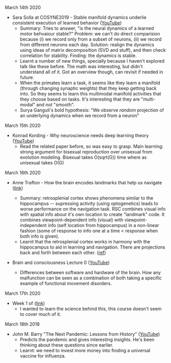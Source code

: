 March 14th 2020
- Sara Solla at COSYNE2019 - Stable manifold dynamics underlie consistent execution of learned behavior ([YouTube](https://www.youtube.com/watch?v=-0JRw1kTSIs))
	- Summary: Tries to answer, "is the neural dynamics of a learned motor behvaiour stable?" Problem: we can't do direct comparision because (i) we record only from a subset of neurons, (ii) we record from different neurons each day. Solution: realign the dynamics using ideas of matrix decomposition (SVD and stuff), and then check correlation for stability. Finding: the dynamics is stable. 
	- Learnt a number of new things, specially because I haven't explored talk like these before. The math was interesting, but didn't understand all of it. Got an overview though, can revisit if needed in future.
	- When the primates learn a task, it seems like they learn a manifold (through changing synaptic weights) that they keep getting back into. So they seems to learn this multimodal manifold activities that they choose based on tasks. It's interesting that they are "multi-modal" and not "smooth".
	- Surya Ganguli's bold hypothesis: "We observe *random* projection of an underlying dynamics when we record from a neuron"

March 15th 2020
- Konrad Kording - Why neuroscience needs deep learning theory ([YouTube](https://www.youtube.com/watch?v=GgzRdQ5nm0U))
	- Read the related paper before, so was easy to grasp. Main learning: strong argument for bisexual reproduction over unisexual from evolution modeling. Bisexual takes O(sqrt(G)) time where as unisexual takes O(G) 

March 16th 2020
- Anne Trafton - How the brain encodes landmarks that help us navigate ([link](https://bcs.mit.edu/news-events/news/how-brain-encodes-landmarks-help-us-navigate))
	- Summary: retrosplenial cortex shows phenomena similar to the hippocampus -- supressing activity (using optogenetics) leads to worse performance on the navigation task. RSC combines visual info with spatial info about it's own location to create "landmark" code. It combines viewpoint-dependent info (visual) with viewpoint-independent info (self location from hippocampus) in a non-linear fashion (some of response to info one at a time < response when both info is given). 
	- Learnt that the retrosplenial cortex works in harmony with the hippocampus to aid in learning and navigation. There are projections back and forth between each other. ([ref](https://www.nature.com/articles/nrn2733))

- Brain and consciousness Lecture 0  ([YouTube](https://www.youtube.com/watch?v=qMWyA9OvKUM&list=PLJYRsbTsAfaoXNHCyoPbEQM-phunY7AtJ&index=1))
	- Differences between software and hardware of the brain. How any malfunction can be seen as a combination of both taking a specific example of functional movement disorders.

March 17th 2020
- Week 1 of ([link](https://www.coursera.org/learn/covid-19))
	- I wanted to learn the science behind this, this course doesn't seem to cover much of it.

March 18th 2018
- John M. Barry "The Next Pandemic: Lessons from History" ([YouTube](https://www.youtube.com/watch?v=m9cmAahzVEc))
	- Predicts the pandemic and gives interesting insights. He's been thinking about these questions since earlier. 
	- Learnt: we need to invest more money into finding a universal vaccine for influenza. 


